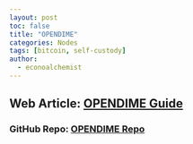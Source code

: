 ```yaml
---
layout: post
toc: false
title: "OPENDIME"
categories: Nodes
tags: [bitcoin, self-custody]
author:
  - econoalchemist
---
```

## Web Article: [OPENDIME Guide](https://opendime.econoalchemist.com)
### GitHub Repo: [OPENDIME Repo](https://github.com/econoalchemist/OpenDime)
